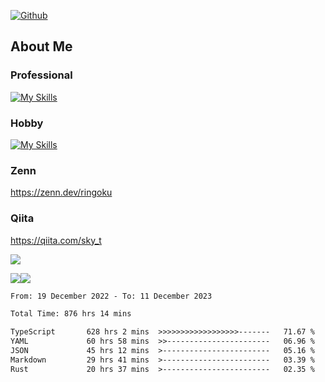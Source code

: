 [![Github](https://img.shields.io/github/followers/skyt-a?label=Follow&style=social)](https://github.com/skyt-a)

## About Me
### Professional
[![My Skills](https://skillicons.dev/icons?i=react,ts,js,nodejs,java,graphql,firebase,githubactions&theme=light)](https://skillicons.dev)
### Hobby
[![My Skills](https://skillicons.dev/icons?i=unity,rust,py&theme=light)](https://skillicons.dev)

### Zenn
https://zenn.dev/ringoku
### Qiita
https://qiita.com/sky_t


![](https://github-profile-summary-cards.vercel.app/api/cards/profile-details?username=skyt-a&theme=default)

![](https://github-profile-summary-cards.vercel.app/api/cards/repos-per-language?username=skyt-a&theme=default)![](https://github-profile-summary-cards.vercel.app/api/cards/stats?username=RinGoku&theme=default)

<!--START_SECTION:waka-->

```txt
From: 19 December 2022 - To: 11 December 2023

Total Time: 876 hrs 14 mins

TypeScript       628 hrs 2 mins  >>>>>>>>>>>>>>>>>>-------   71.67 %
YAML             60 hrs 58 mins  >>-----------------------   06.96 %
JSON             45 hrs 12 mins  >------------------------   05.16 %
Markdown         29 hrs 41 mins  >------------------------   03.39 %
Rust             20 hrs 37 mins  >------------------------   02.35 %
```

<!--END_SECTION:waka-->
